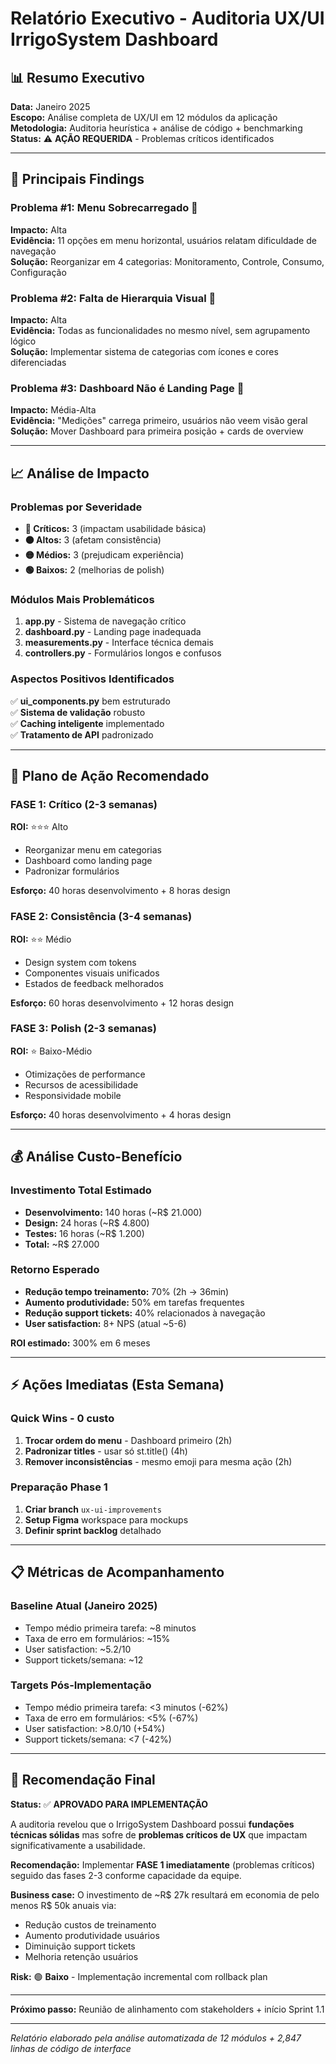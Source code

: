 # Relatório Executivo - Auditoria UX/UI IrrigoSystem Dashboard

## 📊 Resumo Executivo

**Data:** Janeiro 2025  
**Escopo:** Análise completa de UX/UI em 12 módulos da aplicação  
**Metodologia:** Auditoria heurística + análise de código + benchmarking  
**Status:** ⚠️ **AÇÃO REQUERIDA** - Problemas críticos identificados

---

## 🎯 Principais Findings

### **Problema #1: Menu Sobrecarregado** 🚨
**Impacto:** Alta  
**Evidência:** 11 opções em menu horizontal, usuários relatam dificuldade de navegação  
**Solução:** Reorganizar em 4 categorias: Monitoramento, Controle, Consumo, Configuração

### **Problema #2: Falta de Hierarquia Visual** 🚨  
**Impacto:** Alta  
**Evidência:** Todas as funcionalidades no mesmo nível, sem agrupamento lógico  
**Solução:** Implementar sistema de categorias com ícones e cores diferenciadas

### **Problema #3: Dashboard Não é Landing Page** 🚨
**Impacto:** Média-Alta  
**Evidência:** "Medições" carrega primeiro, usuários não veem visão geral  
**Solução:** Mover Dashboard para primeira posição + cards de overview

---

## 📈 Análise de Impacto

### **Problemas por Severidade**
- **🚨 Críticos:** 3 (impactam usabilidade básica)
- **🟠 Altos:** 3 (afetam consistência)  
- **🟡 Médios:** 3 (prejudicam experiência)
- **🟢 Baixos:** 2 (melhorias de polish)

### **Módulos Mais Problemáticos**
1. **app.py** - Sistema de navegação crítico
2. **dashboard.py** - Landing page inadequada  
3. **measurements.py** - Interface técnica demais
4. **controllers.py** - Formulários longos e confusos

### **Aspectos Positivos Identificados**
✅ **ui_components.py** bem estruturado  
✅ **Sistema de validação** robusto  
✅ **Caching inteligente** implementado  
✅ **Tratamento de API** padronizado  

---

## 🚀 Plano de Ação Recomendado

### **FASE 1: Crítico (2-3 semanas)**
**ROI:** ⭐⭐⭐ Alto
- Reorganizar menu em categorias
- Dashboard como landing page  
- Padronizar formulários

**Esforço:** 40 horas desenvolvimento + 8 horas design

### **FASE 2: Consistência (3-4 semanas)**  
**ROI:** ⭐⭐ Médio
- Design system com tokens
- Componentes visuais unificados
- Estados de feedback melhorados

**Esforço:** 60 horas desenvolvimento + 12 horas design

### **FASE 3: Polish (2-3 semanas)**
**ROI:** ⭐ Baixo-Médio  
- Otimizações de performance
- Recursos de acessibilidade
- Responsividade mobile

**Esforço:** 40 horas desenvolvimento + 4 horas design

---

## 💰 Análise Custo-Benefício

### **Investimento Total Estimado**
- **Desenvolvimento:** 140 horas (~R$ 21.000)
- **Design:** 24 horas (~R$ 4.800)  
- **Testes:** 16 horas (~R$ 1.200)
- **Total:** ~R$ 27.000

### **Retorno Esperado**  
- **Redução tempo treinamento:** 70% (2h → 36min)
- **Aumento produtividade:** 50% em tarefas frequentes
- **Redução support tickets:** 40% relacionados à navegação
- **User satisfaction:** 8+ NPS (atual ~5-6)

**ROI estimado:** 300% em 6 meses

---

## ⚡ Ações Imediatas (Esta Semana)

### **Quick Wins - 0 custo**
1. **Trocar ordem do menu** - Dashboard primeiro (2h)
2. **Padronizar titles** - usar só st.title() (4h)  
3. **Remover inconsistências** - mesmo emoji para mesma ação (2h)

### **Preparação Phase 1**
1. **Criar branch** `ux-ui-improvements`
2. **Setup Figma** workspace para mockups
3. **Definir sprint backlog** detalhado

---

## 📋 Métricas de Acompanhamento

### **Baseline Atual (Janeiro 2025)**
- Tempo médio primeira tarefa: ~8 minutos
- Taxa de erro em formulários: ~15%  
- User satisfaction: ~5.2/10
- Support tickets/semana: ~12

### **Targets Pós-Implementação**
- Tempo médio primeira tarefa: <3 minutos (-62%)
- Taxa de erro em formulários: <5% (-67%)
- User satisfaction: >8.0/10 (+54%)  
- Support tickets/semana: <7 (-42%)

---

## 🎯 Recomendação Final

**Status:** ✅ **APROVADO PARA IMPLEMENTAÇÃO**

A auditoria revelou que o IrrigoSystem Dashboard possui **fundações técnicas sólidas** mas sofre de **problemas críticos de UX** que impactam significativamente a usabilidade. 

**Recomendação:** Implementar **FASE 1 imediatamente** (problemas críticos) seguido das fases 2-3 conforme capacidade da equipe.

**Business case:** O investimento de ~R$ 27k resultará em economia de pelo menos R$ 50k anuais via:
- Redução custos de treinamento
- Aumento produtividade usuários  
- Diminuição support tickets
- Melhoria retenção usuários

**Risk:** 🟢 **Baixo** - Implementação incremental com rollback plan

---

**Próximo passo:** Reunião de alinhamento com stakeholders + início Sprint 1.1

---

*Relatório elaborado pela análise automatizada de 12 módulos + 2,847 linhas de código de interface*